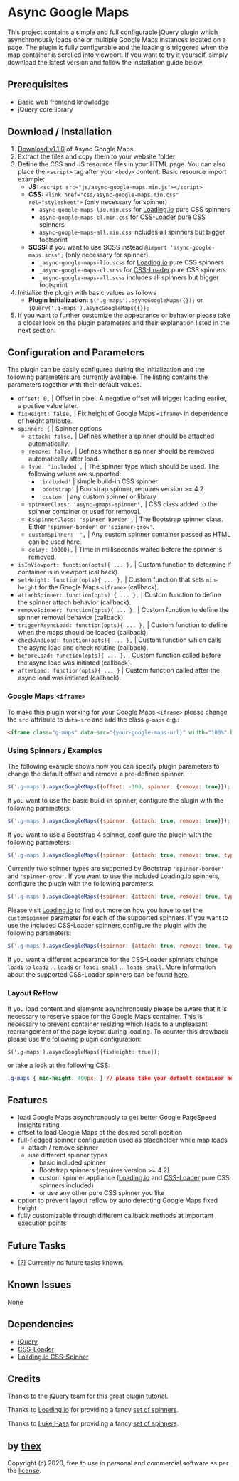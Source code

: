 # Async Google Maps
This project contains a simple and full configurable jQuery plugin which asynchronously loads one or multiple Google Maps instances located on a page. The plugin is fully configurable and the loading is triggered when the map container is scrolled into viewport. If you want to try it yourself, simply download the latest version and follow the installation guide below. 

## Prerequisites
* Basic web frontend knowledge
* jQuery core library

## Download / Installation
1. [Download v1.1.0](https://github.com/thexmanxyz/Async-Google-Maps/archive/v1.1.0.zip) of Async Google Maps
2. Extract the files and copy them to your website folder
3. Define the CSS and JS resource files in your HTML page. You can also place the `<script>` tag after your `<body>` content. Basic resource import example:
   * **JS:** `<script src="js/async-google-maps.min.js"></script>`
   * **CSS:** `<link href="css/async-google-maps.min.css" rel="stylesheet">` (only necessary for spinner)
       * `async-google-maps-lio.min.css` for [Loading.io](https://loading.io/css/) pure CSS spinners
       * `async-google-maps-cl.min.css` for [CSS-Loader](https://projects.lukehaas.me/css-loaders/) pure CSS spinners
       * `async-google-maps-all.min.css` includes all spinners but bigger footsprint
   * **SCSS:** if you want to use SCSS instead `@import 'async-google-maps.scss';` (only necessary for spinner)
       * `_async-google-maps-lio.scss` for [Loading.io](https://loading.io/css/) pure CSS spinners
       * `_async-google-maps-cl.scss` for [CSS-Loader](https://projects.lukehaas.me/css-loaders/) pure CSS spinners
       * `_async-google-maps-all.scss` includes all spinners but bigger footsprint
4. Initialize the plugin with basic values as follows
   * **Plugin Initialization:** `$('.g-maps').asyncGoogleMaps({});` or `jQuery('.g-maps').asyncGoogleMaps({});`
5. If you want to further customize the appearance or behavior please take a closer look on the plugin parameters and their explanation listed in the next section.

## Configuration and Parameters
The plugin can be easily configured during the initialization and the following parameters are currently available. The listing contains the parameters together with their default values.

- `offset: 0,` | Offset in pixel. A negative offset will trigger loading earlier, a postive value later.
- `fixHeight: false,` | Fix height of Google Maps `<iframe>` in dependence of height attribute.
- `spinner: {` | Spinner options
    - `attach: false,` | Defines whether a spinner should be attached automatically.
    - `remove: false,` | Defines whether a spinner should be removed automatically after load.
    - `type: 'included',` | The spinner type which should be used. The following values are supported:
        - `'included'` | simple build-in CSS spinner
        - `'bootstrap'` | Bootstrap spinner, requires version >= 4.2
        - `'custom'` | any custom spinner or library
    - `spinnerClass: 'async-gmaps-spinner',` | CSS class added to the spinner container or used for removal.
    - `bsSpinnerClass: 'spinner-border',` | The Bootstrap spinner class. Either `'spinner-border'` or `'spinner-grow'`.
    - `customSpinner: '',` | Any custom spinner container passed as HTML can be used here.
    - `delay: 10000},` | Time in milliseconds waited before the spinner is removed.
- `isInViewport: function(opts){ ... },` | Custom function to determine if container is in viewport (callback).
- `setHeight: function(opts){ ... },` | Custom function that sets `min-height` for the Google Maps `<iframe>` (callback).
- `attachSpinner: function(opts) { ... },` | Custom function to define the spinner attach behavior (callback).
- `removeSpinner: function(opts){ ... },` | Custom function to define the spinner removal behavior (callback).
- `triggerAsyncLoad: function(opts){ ... },` | Custom function to define when the maps should be loaded (callback).
- `checkAndLoad: function(opts){ ... },` | Custom function which calls the async load and check routine (callback).
- `beforeLoad: function(opts){ ... },` | Custom function called before the async load was initiated (callback).
- `afterLoad: function(opts){ ... }` | Custom function called after the async load was initiated (callback).

### Google Maps `<iframe>`

To make this plugin working for your Google Maps `<iframe>` please change the `src`-attribute to `data-src` and add the class `g-maps` e.g.:

```HTML
<iframe class="g-maps" data-src="{your-google-maps-url}" width="100%" height="400" frameborder="0" style="border:0" allowfullscreen></iframe>
```

### Using Spinners / Examples

The following example shows how you can specify plugin parameters to change the default offset and remove a pre-defined spinner.

```Javascript
$('.g-maps').asyncGoogleMaps({offset: -100, spinner: {remove: true}});
```

If you want to use the basic build-in spinner, configure the plugin with the following parameters:

```Javascript
$('.g-maps').asyncGoogleMaps({spinner: {attach: true, remove: true}});
```

If you want to use a Bootstrap 4 spinner, configure the plugin with the following parameters:

```Javascript
$('.g-maps').asyncGoogleMaps({spinner: {attach: true, remove: true, type: 'bootstrap', bsSpinnerClass: 'spinner-grow' }});
```

Currently two spinner types are supported by Bootstrap `'spinner-border'` and `'spinner-grow'`. If you want to use the included Loading.io spinners, configure the plugin with the following paramters:

```Javascript
$('.g-maps').asyncGoogleMaps({spinner: {attach: true, remove: true, type: 'custom', customSpinner: '<div class="lds-dual-ring"></div>' }});
```

Please visit [Loading.io](https://loading.io/css/) to find out more on how you have to set the `customSpinner` parameter for each of the supported spinners. If you want to use the included CSS-Loader spinners,configure the plugin with the following parameters:

```Javascript
$('.g-maps').asyncGoogleMaps({spinner: {attach: true, remove: true, type: 'custom', customSpinner: '<div class="load1 loader">Loading...</div>' }});
```

If you want a different appearance for the CSS-Loader spinners change `load1` to `load2` ... `load8` or `load1-small` ... `load8-small`. More information about the supported CSS-Loader spinners can be found [here](https://projects.lukehaas.me/css-loaders/).

### Layout Reflow

If you load content and elements asynchronously please be aware that it is necessary to reserve space for the Google Maps container. This is necessary to prevent container resizing which leads to a unpleasant rearrangement of the page layout during loading. To counter this drawback please use the following plugin configuration:

```JS
$('.g-maps').asyncGoogleMaps({fixHeight: true});
```

or take a look at the following CSS:


```CSS
.g-maps { min-height: 400px; } // please take your default container height

```

## Features

* load Google Maps asynchronously to get better Google PageSpeed Insights rating
* offset to load Google Maps at the desired scroll position
* full-fledged spinner configuration used as placeholder while map loads
  * attach / remove spinner
  * use different spinner types
    * basic included spinner
    * Bootstrap spinners (requires version >= 4.2)
    * custom spinner appliance ([Loading.io](https://loading.io/css/) and [CSS-Loader](https://projects.lukehaas.me/css-loaders/) pure CSS spinners included)
    * or use any other pure CSS spinner you like
* option to prevent layout reflow by auto detecting Google Maps fixed height
* fully customizable through different callback methods at important execution points

## Future Tasks
- [?] Currently no future tasks known.

## Known Issues
None

## Dependencies
* [jQuery](https://jquery.com/)
* [CSS-Loader](https://projects.lukehaas.me/css-loaders/)
* [Loading.io CSS-Spinner](https://loading.io/css/)

## Credits

Thanks to the jQuery team for this [great plugin tutorial](https://learn.jquery.com/plugins/basic-plugin-creation/).

Thanks to [Loading.io](https://loading.io) for providing a fancy [set of spinners](https://github.com/loadingio/css-spinner/).

Thanks to [Luke Haas](https://projects.lukehaas.me) for providing a fancy [set of spinners](https://github.com/lukehaas/css-loaders).

## by [thex](https://github.com/thexmanxyz)
Copyright (c) 2020, free to use in personal and commercial software as per the [license](/LICENSE).
